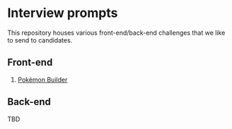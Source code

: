 # Interview prompts
This repository houses various front-end/back-end challenges that we like to send to candidates.

## Front-end
1. [Pokémon Builder](/pokedex-builder/README.md)

## Back-end
TBD